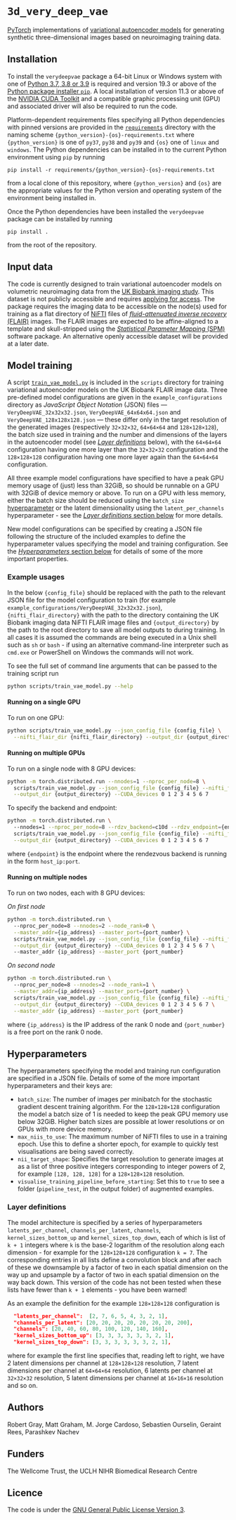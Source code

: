 # `3d_very_deep_vae`

[PyTorch](https://pytorch.org/) implementations of [variational autoencoder models](https://en.wikipedia.org/wiki/Variational_autoencoder) for generating synthetic three-dimensional images based on neuroimaging training data.

## Installation

To install the `verydeepvae` package a 64-bit Linux or Windows system with one of [Python 3.7, 3.8 or 3.9](https://www.python.org/downloads/) is required and version 19.3 or above of the [Python package installer `pip`](https://pip.pypa.io/en/stable/getting-started/#ensure-you-have-a-working-pip). A local installation of version 11.3 or above of the [NVIDIA CUDA Toolkit](https://developer.nvidia.com/cuda-toolkit) and a compatible graphic processing unit (GPU) and associated driver will also be required to run the code.

Platform-dependent requirements files specifying all Python dependencies with pinned versions are provided in the [`requirements`](requirements) directory with the naming scheme `{python_version}-{os}-requirements.txt` where `{python_version}` is one of `py37`, `py38` and `py39` and `{os}` one of `linux` and `windows`. The Python dependencies can be installed in to the current Python environment using `pip` by running

```console
pip install -r requirements/{python_version}-{os}-requirements.txt
```

from a local clone of this repository, where `{python_version}` and `{os}` are the appropriate values for the Python version and operating system of the environment being installed in.

Once the Python dependencies have been installed the `verydeepvae` package can be installed by running

```console
pip install .
```
from the root of the repository.

## Input data

The code is currently designed to train variational autoencoder models on volumetric neuroimaging data from the [UK Biobank imaging study](https://www.ukbiobank.ac.uk/enable-your-research/about-our-data/imaging-data). This dataset is not publicly accessible and requires [applying for access](https://www.ukbiobank.ac.uk/enable-your-research/apply-for-access). The package requires the imaging data to be accessible on the node(s) used for training as a flat directory of [NiFTI](https://radiopaedia.org/articles/nifti-file-format?lang=gb) files of [_fluid-attenuated inverse recovery_ (FLAIR)](https://radiopaedia.org/articles/fluid-attenuated-inversion-recovery?lang=gb) images. The FLAIR images are expected to be affine-aligned to a template and skull-stripped using the [_Statistical Parameter Mapping_ (SPM)](https://www.fil.ion.ucl.ac.uk/spm/) software package. An alternative openly accessible dataset will be provided at a later date.


## Model training

A script [`train_vae_model.py`](scripts/train_vae_model.py) is included in the `scripts` directory for training variational autoencoder models on the UK Biobank FLAIR image data. Three pre-defined model configurations are given in the `example_configurations` directory as _JavaScript Object Notation_ (JSON) files &mdash; `VeryDeepVAE_32x32x32.json`, `VeryDeepVAE_64x64x64.json` and `VeryDeepVAE_128x128x128.json` &mdash; these differ only in the target resolution of the generated images (respectively `32×32×32`, `64×64×64` and `128×128×128`), the batch size used in training and the number and dimensions of the layers in the autoencoder model (see [_Layer definitions_](#layer-definitions) below), with the `64×64×64` configuration having one more layer than the `32×32×32` configuration and the `128×128×128` configuration having one more layer again than the `64×64×64` configuration.

All three example model configurations have specified to have a peak GPU memory usage of (just) less than 32GiB, so should be runnable on a GPU with 32GiB of device memory or above. To run on a GPU with less memory, either the batch size should be reduced using the `batch_size` [hyperparameter](#hyperparameters) or the latent dimensionality using the `latent_per_channels` hyperparameter - see the [_Layer definitions_ section below](#layer-definitions) for more details.

New model configurations can be specified by creating a JSON file following the structure of the included examples to define the hyperparameter values specifying the model and training configuration. See the [_Hyperparameters_ section below](#hyperparameters) for details of some of the more important properties.

### Example usages

In the below `{config_file}` should be replaced with the path to the relevant JSON file for the model configuration to train (for example `example_configurations/VeryDeepVAE_32x32x32.json`), `{nifti_flair_directory}` with the path to the directory containing the UK Biobank imaging data NiFTI FLAIR image files and `{output_directory}` by the path to the root directory to save all model outputs to during training. In all cases it is assumed the commands are being executed in a Unix shell such as `sh` or `bash` - if using an alternative command-line interpreter such as `cmd.exe` or PowerShell on Windows the commands will not work.

To see the full set of command line arguments that can be passed to the training script run

```bash
python scripts/train_vae_model.py --help
```

#### Running on a single GPU

To run on one GPU:

```sh 
python scripts/train_vae_model.py --json_config_file {config_file} \
  --nifti_flair_dir {nifti_flair_directory} --output_dir {output_directory}
```
  
#### Running on multiple GPUs

To run on a single node with 8 GPU devices:

```sh
python -m torch.distributed.run --nnodes=1 --nproc_per_node=8 \
  scripts/train_vae_model.py --json_config_file {config_file} --nifti_flair_dir {nifti_flair_directory} \
  --output_dir {output_directory} --CUDA_devices 0 1 2 3 4 5 6 7
```

To specify the backend and endpoint:

```sh
python -m torch.distributed.run \ 
  --nnodes=1 --nproc_per_node=8 --rdzv_backend=c10d --rdzv_endpoint={endpoint} \
  scripts/train_vae_model.py --json_config_file {config_file} --nifti_flair_dir {nifti_flair_directory} \
  --output_dir {output_directory} --CUDA_devices 0 1 2 3 4 5 6 7
```
where `{endpoint}` is the endpoint where the rendezvous backend is running in the form `host_ip:port`.

#### Running on multiple nodes

To run on two nodes, each with 8 GPU devices:

_On first node_

```sh
python -m torch.distributed.run \ 
  --nproc_per_node=8 --nnodes=2 --node_rank=0 \
  --master_addr={ip_address} --master_port={port_number} \
  scripts/train_vae_model.py --json_config_file {config_file} --nifti_flair_dir {nifti_flair_directory} \
  --output_dir {output_directory} --CUDA_devices 0 1 2 3 4 5 6 7 \ 
  --master_addr {ip_address} --master_port {port_number}
```
_On second node_

```sh
python -m torch.distributed.run \ 
  --nproc_per_node=8 --nnodes=2 --node_rank=1 \
  --master_addr={ip_address} --master_port={port_number} \
  scripts/train_vae_model.py --json_config_file {config_file} --nifti_flair_dir {nifti_flair_directory} \
  --output_dir {output_directory} --CUDA_devices 0 1 2 3 4 5 6 7 \
  --master_addr {ip_address} --master_port {port_number}
```

where `{ip_address}` is the IP address of the rank 0 node and `{port_number}` is a free 
port on the rank 0 node. 

## Hyperparameters

The hyperparameters specifying the model and training run configuration are specified in a JSON file. Details of some of the more important hyperparameters and their keys are:

- `batch_size`:
  The number of images per minibatch for the stochastic gradient descent training algorithm. For the `128×128×128` configuration the model a batch size of 1 is needed to keep the peak GPU memory use below 32GiB. Higher batch sizes are possible at lower resolutions or on GPUs with more device memory.
- `max_niis_to_use`:
  The maximum number of NiFTI files to use in a training epoch. Use this to define a shorter epoch, for example to quickly test visualisations are being saved correctly.
- `nii_target_shape`:
  Specifies the target resolution to generate images at as a list of three positive integers corresponding to integer powers of 2, for example `[128, 128, 128]` for a `128×128×128` resolution.
- `visualise_training_pipeline_before_starting`:
  Set this to `true` to see a folder (`pipeline_test`, in the output folder) of augmented examples.

### Layer definitions

The model architecture is specified by a series of hyperparameters `latents_per_channel`, `channels_per_latent`, `channels`, `kernel_sizes_bottom_up` and `kernel_sizes_top_down`, each of which is list of `k + 1` integers where `k` is the base-2 logarithm of the resolution along each dimension - for example for the `128×128×128` configuration `k = 7`. The corresponding entries in all lists define a convolution block and after each of these we downsample by a factor of two in each spatial dimension on the way up and upsample by a factor of two in each spatial dimension on the way back down. This version of the code has not been tested when these lists have fewer than `k + 1` elements - you have been warned!

As an example the definition for the example `128×128×128` configuration is

```JSON
  "latents_per_channel":  [2, 7, 6, 5, 4, 3, 2, 1],
  "channels_per_latent": [20, 20, 20, 20, 20, 20, 20, 200],
  "channels": [20, 40, 60, 80, 100, 120, 140, 160],
  "kernel_sizes_bottom_up": [3, 3, 3, 3, 3, 3, 2, 1],
  "kernel_sizes_top_down": [3, 3, 3, 3, 3, 3, 2, 1],
```

where for example the first line specifies that, reading left to right, we have 2 latent dimensions per channel at `128×128×128` resolution, 7 latent dimensions per channel at `64×64×64` resolution, 6 latents per channel at `32×32×32` resolution, 5 latent dimensions per channel at `16×16×16` resolution and so on.

## Authors

Robert Gray, Matt Graham, M. Jorge Cardoso, Sebastien Ourselin, Geraint Rees, Parashkev Nachev

## Funders

The Wellcome Trust, the UCLH NIHR Biomedical Research Centre

## Licence

The code is under the [GNU General Public License Version 3](LICENSE).